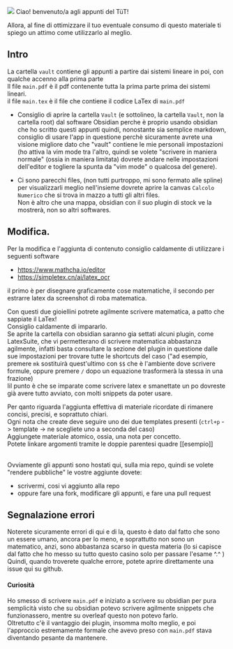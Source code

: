 ![](https://github.com/Omixxx/calcolo-numerico/blob/master/appunti.gif)
Ciao! benvenuto/a agli appunti del TüT!
 
Allora, al fine di ottimizzare il tuo eventuale consumo di questo materiale ti 
spiego un attimo come utilizzarlo al meglio. 


## Intro 

La cartella `vault` contiene gli appunti a partire dai sistemi lineare in poi, con qualche accenno alla prima parte <br>
Il file `main.pdf` è il pdf contenente tutta la prima parte prima dei sistemi lineari.<br>
il file `main.tex` è il file che contiene il codice LaTex di `main.pdf` <br>

- Consiglio di aprire la cartella `Vault` (e sottolineo, la cartella `Vault`, non la cartella root) dal software Obsidian
perche è proprio usando obsidian che ho scritto questi appunti 
quindi, nonostante sia semplice markdown, consiglio di usare l'app in questione
perchè sicuramente avrete una visione migliore dato che "vault" contiene le 
mie personali impostazioni (ho attiva la vim mode tra l'altro, quindi
se volete "scrivere 
in maniera normale" (ossia in maniera limitata) dovrete andare nelle impostazioni
dell'editor e togliere la spunta da "vim mode" o qualcosa del genere). 


- Ci sono parecchi files, (non tutti purtroppo, mi sono fermato alle spline) per 
visualizzarli meglio nell'insieme dovrete aprire la canvas `Calcolo Numerico` che si trova
in mazzo a tutti gli altri files. <br>
Non è altro che una mappa, obsidian con il suo plugin di stock ve la mostrerà,
non so altri softwares.


## Modifica. 

Per la modifica e l'aggiunta di contenuto consiglio caldamente di utilizzare i seguenti software

- https://www.mathcha.io/editor 
- https://simpletex.cn/ai/latex_ocr 

il primo è per disegnare graficamente cose matematiche, il secondo per estrarre latex da screenshot di 
roba matematica. 

Con questi due gioiellini potrete agilmente scrivere matematica, a patto che sappiate il LaTex! <br>
Consiglio caldamente di impararlo. <br>
Se aprite la cartella con obsidian saranno gia settati alcuni plugin, come LatexSuite, che vi 
permetterano di scrivere matematica abbastanza agilmente, infatti basta consultare 
la sezione del plugin in questione dalle sue impostazioni per trovare tutte le shortcuts del caso
("ad esempio, premere `mk` sostituirà quest'ultimo con `$$` che è l'ambiente dove scrivere formule, oppure 
premere `/` dopo un equazione trasformerà la stessa in una frazione)  <br>
Iil punto è che se imparate come scrivere latex e smanettate un po dovreste già avere tutto avviato, con molti snippets da poter usare. <br>

Per qanto riguarda l'aggiunta effettiva di materiale ricordate di rimanere concisi, precisi, e soprattuto chiari. <br>
Ogni nota che create deve seguire uno dei due templates presenti (`ctrl+p` -> template -> ne scegliete uno a seconda del caso)<br>
Aggiungete materiale atomico, ossia, una nota per concetto.<br>
Potete linkare argomenti tramite le doppie parentesi quadre [[esempio]]<br><br>

Ovviamente gli appunti sono hostati qui, sulla mia repo, quindi se volete "rendere pubbliche" le vostre aggiunte 
dovete: 
- scrivermi, cosi vi aggiunto alla repo
- oppure fare una fork, modificare gli appunti, e fare una pull request 

## Segnalazione errori
Noterete sicuramente errori di qui e di la, questo è dato dal fatto che sono un essere umano, ancora per lo meno, e soprattutto 
non sono un matematico, anzi, sono abbastanza scarso in questa materia (lo si capisce dal fatto che ho messo su tutto questo casino 
solo per passare l'esame ^.^ ) <br>
Quindi, quando troverete qualche errore, potete aprire direttamente una issue qui su github. <br>

#### Curiosità 
Ho smesso di scrivere `main.pdf` e iniziato a scrivere su obsidian per pura semplicità
visto che su obsidian potevo scrivere agilmente snippets che funzionassero, 
mentre su overleaf questo non potevo farlo. <br>
Oltretutto c'è il vantaggio dei plugin, insomma molto meglio, e poi l'approccio estremamente formale che avevo preso con `main.pdf` stava 
diventando pesante da mantenere.


